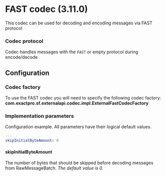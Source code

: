 # FAST codec (3.11.0)

This codec can be used for decoding and encoding messages via FAST protocol

### Codec protocol

Codec handles messages with the `FAST` or empty protocol during encode/decode

## Configuration

### Codec factory

To use the FAST codec you will need to specify the following codec factory:
**com.exactpro.sf.externalapi.codec.impl.ExternalFastCodecFactory**

### Implementation parameters
Configuration example. All parameters have their logical default values.
```yaml
---
skipInitialByteAmount: 0
```

#### skipInitialByteAmount
The number of bytes that should be skipped before decoding messages from RawMessageBatch. _The default value is 0._
